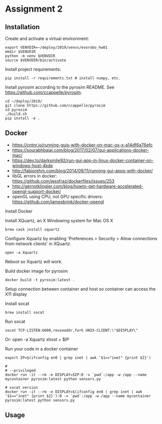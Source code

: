 # Assignment 2


## Installation


Create and activate a virtual environment:


    export VENVDIR=~/deploy/2019/venvs/evorobo_hw01
    mkdir $VENVDIR
    python -m venv $VENVDIR
    source $VENVDIR/bin/activate
    
Install project requirements:

    pip install -r requirements.txt # install numpy, etc.


Install pyrosim according to the pyrosim README. See https://github.com/ccappelle/pyrosim. 

    cd ~/deploy/2019/
    git clone https://github.com/ccappelle/pyrosim
    cd pyrosim
    ./build.sh
    pip install -e .


## Docker

- https://cntnr.io/running-guis-with-docker-on-mac-os-x-a14df6a76efc
- https://sourabhbajaj.com/blog/2017/02/07/gui-applications-docker-mac/
- https://dev.to/darksmile92/run-gui-app-in-linux-docker-container-on-windows-host-4kde
- http://fabiorehm.com/blog/2014/09/11/running-gui-apps-with-docker/
- libGL errors in docker: https://github.com/jessfraz/dockerfiles/issues/253
- http://gernotklingler.com/blog/howto-get-hardware-accelerated-opengl-support-docker/
- openGL using CPU, not GPU specific drivers: https://github.com/jamesbrink/docker-opengl

Install Docker

Install XQuartz, an X Windowing system for Mac OS X

    brew cask install xquartz
    
Configure Xquartz by enabling 'Preferences > Security > Allow connections from network clients' in XQuartz.

    open -a Xquartz

Reboot so Xquartz will work.

Build docker image for pyrosim

    docker build -t pyrosim:latest .



Setup connection between container and host so container can access the X11 display

Install socat

    brew install socat
    
Run socat

    socat TCP-LISTEN:6000,reuseaddr,fork UNIX-CLIENT:\"$DISPLAY\"

Or:
    open -a Xquartz
    xhost + $IP

Run your code in a docker container

    export IP=$(ifconfig en0 | grep inet | awk '$1=="inet" {print $2}')
    
    # 
    # --privileged
    docker run -it --rm -e DISPLAY=$IP:0 -v `pwd`:/app -w /app --name mycontainer pyrosim:latest python sensors.py
    
    # socat version
    docker run -it --rm -e DISPLAY=$(ifconfig en0 | grep inet | awk '$1=="inet" {print $2}'):0 -v `pwd`:/app -w /app --name mycontainer pyrosim:latest python sensors.py

## Usage






